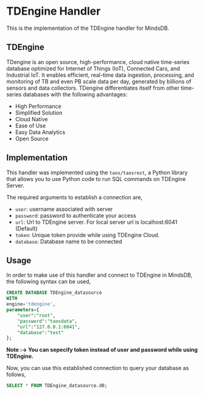 # TDEngine Handler

This is the implementation of the TDEngine handler for MindsDB.

## TDEngine

TDengine is an open source, high-performance, cloud native time-series database optimized for Internet of Things (IoT), Connected Cars, and Industrial IoT. It enables efficient, real-time data ingestion, processing, and monitoring of TB and even PB scale data per day, generated by billions of sensors and data collectors. TDengine differentiates itself from other time-series databases with the following advantages:

- High Performance
- Simplified Solution
- Cloud Native
- Ease of Use
- Easy Data Analytics
- Open Source

## Implementation

This handler was implemented using the `taos/taosrest`, a Python library that allows you to use Python code to run SQL commands on TDEngine Server.

The required arguments to establish a connection are,

- `user`: username associated with server
- `password`: password to authenticate your access
- `url`: Url to TDEngine server. For local server url is localhost:6041 (Default)
- `token`: Unique token provide while using TDEngine Cloud.
- `database`: Database name to be connected

## Usage

In order to make use of this handler and connect to TDEngine in MindsDB, the following syntax can be used,

```sql
CREATE DATABASE TDEngine_datasource
WITH
engine='tdengine',
parameters={
    "user":"root",
    "password":"taosdata",
    "url":"127.0.0.1:6041",
    "database":"test"
};
```

**Note :-> You can sepecify token instead of user and password while using TDEngine.**

Now, you can use this established connection to query your database as follows,

```sql
SELECT * FROM TDEngine_datasource.d0;
```

